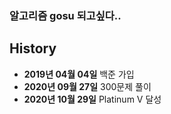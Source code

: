 ### 알고리즘 gosu 되고싶다..


## History
  + **2019년 04월 04일** 백준 가입
  + **2020년 09월 27일** 300문제 풀이
  + **2020년 10월 29일** Platinum V 달성

